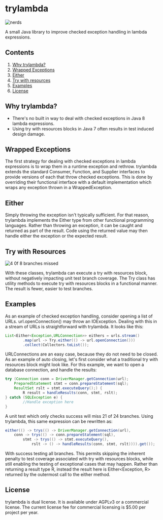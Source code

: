 # trylambda
![nerds](https://i.pinimg.com/originals/b9/4a/7f/b94a7f548b303e81b1bcd8da4d0912ec.jpg)

A small Java library to improve checked exception handling in lambda expressions.

## Contents

1. [Why trylambda?](#why-trylambda)
2. [Wrapped Exceptions](#wrapped-exceptions)
3. [Either](#either)
4. [Try with resources](#try-with-resources)
5. [Examples](#examples)
6. [License](#license)

## Why trylambda?

* There's no built in way to deal with checked exceptions in Java 8 lambda expressions.
* Using try with resources blocks in Java 7 often results in test induced design damage.

## Wrapped Exceptions

The first strategy for dealing with checked exceptions in lambda expressions is to wrap them in a runtime exception and rethrow. trylambda extends the standard Consumer, Function, and Supplier interfaces to provide versions of each that throw checked exceptions. This is done by overriding their functional interface with a default implementation which wraps any exception thrown in a WrappedException.

## Either

Simply throwing the exception isn't typically sufficient. For that reason, trylambda implements the Either type from other functional programming languages. Rather than throwing an exception, it can be caught and returned as part of the result. Code using the returned value may then handle either the exception or the expected result.

## Try with Resources

![4 0f 8 branches missed](https://i.stack.imgur.com/SggR6.png)

With these classes, trylambda can execute a try with resources block, without negatively impacting unit test branch coverage. The Try class has utility methods to execute try with resources blocks in a functional manner. The result is fewer, easier to test branches.

## Examples

As an example of checked exception handling, consider opening a list of URLs. url.openConnection() may throw an IOException. Dealing with this in a stream of URLs is straightforward with trylambda. It looks like this:

```java
List<Either<Exception,URLConnection>> eithers = urls.stream()
		.map(url -> Try.either(() -> url.openConnection()))
		.collect(Collectors.toList());
```

URLConnections are an easy case, because they do not need to be closed. As an example of auto closing, let's first consider what a traditional try with resources block might look like. For this example, we want to open a database connection, and handle the results:

```java
try (Connection conn = DriverManager.getConnection(url);
	PreparedStatement stmt = conn.prepareStatement(sql);
	ResultSet rslt = stmt.executeQuery();) {
		R result = handleResults(conn, stmt, rslt);
} catch (SQLException e) {
		//Handle exception here
}
```

A unit test which only checks success will miss 21 of 24 branches. Using trylambda, this same expression can be rewritten as:

```java
either(() -> trys(() -> DriverManager.getConnection(url),
	conn -> trys(() -> conn.prepareStatement(sql),
		stmt -> trys(() -> stmt.executeQuery(),
			rslt -> () -> handleResults(conn, stmt, rslt)))).get());
```

With success testing all branches. This permits skipping the inherent penalty to test coverage associated with try with resources blocks, while still enabling the testing of exceptional cases that may happen. Rather than returning a result type R, instead the result here is Either&lt;Exception, R&gt; returned by the outermost call to the either method.

## License

trylambda is dual license. It is available under AGPLv3 or a commercial license. The current license fee for commercial licensing is $5.00 per project per year.
